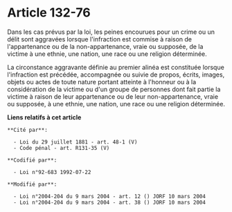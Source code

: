# Article 132-76

Dans les cas prévus par la loi, les peines encourues pour un crime ou un délit sont aggravées lorsque l'infraction est
commise à raison de l'appartenance ou de la non-appartenance, vraie ou supposée, de la victime à une ethnie, une nation, une
race ou une religion déterminée.

La circonstance aggravante définie au premier alinéa est constituée lorsque l'infraction est précédée, accompagnée ou suivie
de propos, écrits, images, objets ou actes de toute nature portant atteinte à l'honneur ou à la considération de la victime
ou d'un groupe de personnes dont fait partie la victime à raison de leur appartenance ou de leur non-appartenance, vraie ou
supposée, à une ethnie, une nation, une race ou une religion déterminée.

**Liens relatifs à cet article**

	**Cité par**:

	  - Loi du 29 juillet 1881 - art. 48-1 (V)
	  - Code pénal - art. R131-35 (V)

	**Codifié par**:

	  - Loi n°92-683 1992-07-22

	**Modifié par**:

	  - Loi n°2004-204 du 9 mars 2004 - art. 12 () JORF 10 mars 2004
	  - Loi n°2004-204 du 9 mars 2004 - art. 38 () JORF 10 mars 2004
